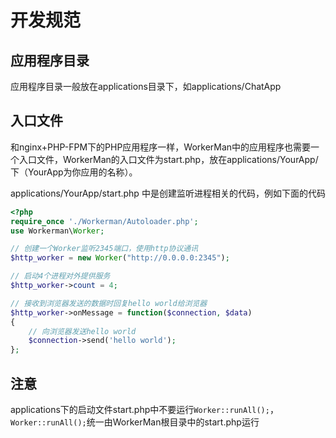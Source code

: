 # 开发规范

## 应用程序目录

应用程序目录一般放在applications目录下，如applications/ChatApp

## 入口文件

和nginx+PHP-FPM下的PHP应用程序一样，WorkerMan中的应用程序也需要一个入口文件，WorkerMan的入口文件为start.php，放在applications/YourApp/下（YourApp为你应用的名称）。

applications/YourApp/start.php 中是创建监听进程相关的代码，例如下面的代码
```php
<?php
require_once './Workerman/Autoloader.php';
use Workerman\Worker;

// 创建一个Worker监听2345端口，使用http协议通讯
$http_worker = new Worker("http://0.0.0.0:2345");

// 启动4个进程对外提供服务
$http_worker->count = 4;

// 接收到浏览器发送的数据时回复hello world给浏览器
$http_worker->onMessage = function($connection, $data)
{
    // 向浏览器发送hello world
    $connection->send('hello world');
};

```

## 注意
applications下的启动文件start.php中不要运行```Worker::runAll();```，```Worker::runAll();```统一由WorkerMan根目录中的start.php运行





